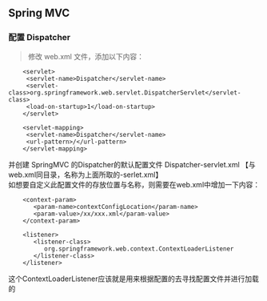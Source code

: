 ## Spring MVC

### 配置 Dispatcher
> 修改 web.xml 文件，添加以下内容：
```
	<servlet>
	 <servlet-name>Dispatcher</servlet-name>
	 <servlet-class>org.springframework.web.servlet.DispatcherServlet</servlet-class>
	 <load-on-startup>1</load-on-startup>
	</servlet>
	  
	<servlet-mapping>
	 <servlet-name>Dispatcher</servlet-name>
	 <url-pattern>/</url-pattern>
	</servlet-mapping>
```
并创建 SpringMVC 的Dispatcher的默认配置文件 Dispatcher-servlet.xml 【与web.xml同目录，名称为上面所取的<servlet-name>-serlet.xml】 <br />
如想要自定义此配置文件的存放位置与名称，则需要在web.xml中增加一下内容：
```
	<context-param>
	   <param-name>contextConfigLocation</param-name>
	   <param-value>/xx/xxx.xml</param-value>
	</context-param>
	
	<listener>
	   <listener-class>
	      org.springframework.web.context.ContextLoaderListener
	   </listener-class>
	</listener>
```
这个ContextLoaderListener应该就是用来根据配置的<context-param>去寻找配置文件并进行加载的
